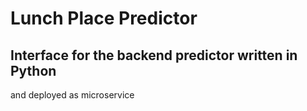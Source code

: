 # Lunch Place Predictor

## Interface for the backend predictor written in Python
and deployed as microservice
